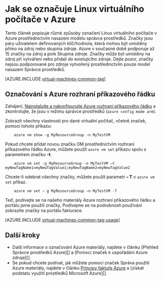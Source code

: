 <properties
   pageTitle="Jak se označuje virtuálního počítače Linux | Microsoft Azure"
   description="Informace o označování virtuálního počítače Linux vytvořené v Azure pomocí nasazení modelu správce prostředků."
   services="virtual-machines-linux"
   documentationCenter=""
   authors="mmccrory"
   manager="timlt"
   editor="tysonn"
   tags="azure-resource-manager"/>

<tags
   ms.service="virtual-machines-linux"
   ms.devlang="na"
   ms.topic="article"
   ms.tgt_pltfrm="vm-linux"
   ms.workload="infrastructure-services"
   ms.date="07/05/2016"
   ms.author="memccror"/>

# <a name="how-to-tag-a-linux-virtual-machine-in-azure"></a>Jak se označuje Linux virtuálního počítače v Azure

Tento článek popisuje různé způsoby označení Linux virtuálního počítače v Azure prostřednictvím nasazení modelu správce prostředků. Značky jsou páry uživatelem definovaných klíč/hodnota, která mohou být umístěny přímo na zdroj nebo skupina zdroje. Azure v současné době podporuje až 15 značky na zdroj a pole Skupina zdroje. Značky může být umístěny na zdroj při vytváření nebo přidali do existujícího zdroje. Dejte pozor, značky nejsou podporované pro zdroje vytvořený prostřednictvím pouze model nasazení Správce prostředků.

[AZURE.INCLUDE [virtual-machines-common-tag](../../includes/virtual-machines-common-tag.md)]

## <a name="tagging-with-azure-cli"></a>Označování s Azure rozhraní příkazového řádku

Zahájení, [Nainstalujte a nakonfigurujte Azure rozhraní příkazového řádku](../xplat-cli-azure-resource-manager.md) a zkontrolujte, že jsou v režimu správce prostředků (`azure config mode arm`).

Zobrazit všechny vlastnosti pro dané virtuální počítač, včetně značek, pomocí tohoto příkazu:

        azure vm show -g MyResourceGroup -n MyTestVM

Pokud chcete přidat novou značku OM prostřednictvím rozhraní příkazového řádku Azure, můžete použít `azure vm set` příkazu spolu s parametrem značku **-t**:

        azure vm set -g MyResourceGroup -n MyTestVM –t myNewTagName1=myNewTagValue1;myNewTagName2=myNewTagValue2

Chcete-li odebrat všechny značky, můžete použít parametr **– T** v `azure vm set` příkaz.

        azure vm set – g MyResourceGroup –n MyTestVM -T


Teď, podívejte se na našeho materiály Azure rozhraní příkazového řádku a portálu jsme použili značky, Podívejme se na podrobnosti používání zobrazíte značky na portálu fakturace.

[AZURE.INCLUDE [virtual-machines-common-tag-usage](../../includes/virtual-machines-common-tag-usage.md)]

## <a name="next-steps"></a>Další kroky

* Další informace o označování Azure materiály, najdete v článku [Přehled Správce prostředků Azure][] a [Pomocí značek k uspořádání Azure zdroje][].
* Se pokud chcete podívat, jak můžete pomocí značek Správa použití Azure materiály, najdete v článku [Principy faktuře Azure][] a [získat podstatu využití prostředků Microsoft Azure][].





[Azure CLI environment]: ./xplat-cli-azure-resource-manager.md
[Azure Přehled Správce zdrojů]: ../azure-resource-manager/resource-group-overview.md
[Používání značek k uspořádání svých prostředcích Azure]: ../resource-group-using-tags.md
[Principy faktuře Azure]: ../billing/billing-understand-your-bill.md
[Získat další informace na využití prostředků Microsoft Azure]: ../billing-usage-rate-card-overview.md
